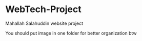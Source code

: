 # WebTech-Project
Mahallah Salahuddin website project

You should put image in one folder for better organization btw
